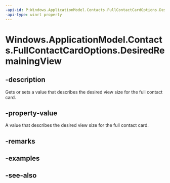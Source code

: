 ----api-id: P:Windows.ApplicationModel.Contacts.FullContactCardOptions.DesiredRemainingView
-api-type: winrt property
---<!-- Property syntaxpublic Windows.UI.ViewManagement.ViewSizePreference DesiredRemainingView { get;  set; }--># Windows.ApplicationModel.Contacts.FullContactCardOptions.DesiredRemainingView## -descriptionGets or sets a value that describes the desired view size for the full contact card.## -property-valueA value that describes the desired view size for the full contact card.## -remarks## -examples## -see-also